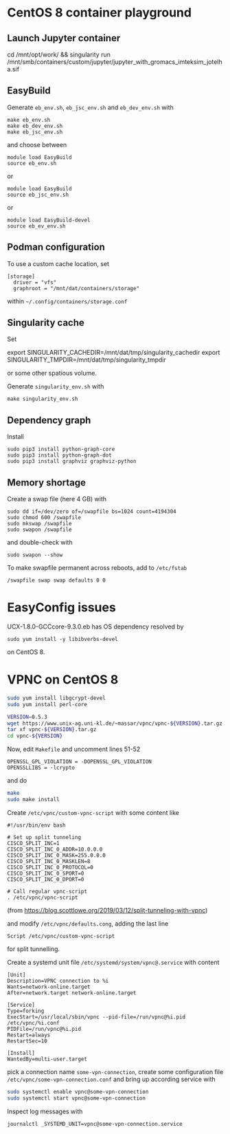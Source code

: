 # CentOS 8 container playground

## Launch Jupyter container

cd /mnt/opt/work/ && singularity run /mnt/smb/containers/custom/jupyter/jupyter_with_gromacs_imteksim_jotelha.sif

## EasyBuild

Generate `eb_env.sh`, `eb_jsc_env.sh` and `eb_dev_env.sh` with

    make eb_env.sh
    make eb_dev_env.sh
    make eb_jsc_env.sh

and choose between

    module load EasyBuild
    source eb_env.sh

or

    module load EasyBuild
    source eb_jsc_env.sh

or

    module load EasyBuild-devel
    source eb_ev_env.sh


## Podman configuration

To use a custom cache location, set

    [storage]
      driver = "vfs"
      graphroot = "/mnt/dat/containers/storage"

within `~/.config/containers/storage.conf`


## Singularity cache

Set 

   export SINGULARITY_CACHEDIR=/mnt/dat/tmp/singularity_cachedir
   export SINGULARITY_TMPDIR=/mnt/dat/tmp/singularity_tmpdir

or some other spatious volume.

Generate `singularity_env.sh` with 

    make singularity_env.sh


## Dependency graph

Install

    sudo pip3 install python-graph-core
    sudo pip3 install python-graph-dot
    sudo pip3 install graphviz graphviz-python

## Memory shortage

Create a swap file (here 4 GB) with

    sudo dd if=/dev/zero of=/swapfile bs=1024 count=4194304
    sudo chmod 600 /swapfile
    sudo mkswap /swapfile   
    sudo swapon /swapfile 

and double-check with

    sudo swapon --show

To make swapfile permanent across reboots, add to `/etc/fstab`

    /swapfile swap swap defaults 0 0

# EasyConfig issues

UCX-1.8.0-GCCcore-9.3.0.eb has OS dependency resolved by

    sudo yum install -y libibverbs-devel

on CentOS 8.

# VPNC on CentOS 8

```bash
sudo yum install libgcrypt-devel
sudo yum install perl-core

VERSION=0.5.3
wget https://www.unix-ag.uni-kl.de/~massar/vpnc/vpnc-${VERSION}.tar.gz
tar xf vpnc-${VERSION}.tar.gz 
cd vpnc-${VERSION}
```

Now, edit `Makefile` and uncomment lines 51-52

```
OPENSSL_GPL_VIOLATION = -DOPENSSL_GPL_VIOLATION
OPENSSLLIBS = -lcrypto
```

and do

```bash
make
sudo make install
```

Create `/etc/vpnc/custom-vpnc-script` with some content like

```
#!/usr/bin/env bash

# Set up split tunneling
CISCO_SPLIT_INC=1
CISCO_SPLIT_INC_0_ADDR=10.0.0.0
CISCO_SPLIT_INC_0_MASK=255.0.0.0
CISCO_SPLIT_INC_0_MASKLEN=8
CISCO_SPLIT_INC_0_PROTOCOL=0
CISCO_SPLIT_INC_0_SPORT=0
CISCO_SPLIT_INC_0_DPORT=0

# Call regular vpnc-script
. /etc/vpnc/vpnc-script
```

(from https://blog.scottlowe.org/2019/03/12/split-tunneling-with-vpnc)

and modify `/etc/vpnc/defaults.cong`, adding the last line

```
Script /etc/vpnc/custom-vpnc-script
```

for split tunnelling.

Create a systemd unit file `/etc/systemd/system/vpnc@.service` with content

```
[Unit]                                                                                                                                                                       
Description=VPNC connection to %i
Wants=network-online.target
After=network.target network-online.target

[Service]
Type=forking
ExecStart=/usr/local/sbin/vpnc --pid-file=/run/vpnc@%i.pid /etc/vpnc/%i.conf
PIDFile=/run/vpnc@%i.pid
Restart=always
RestartSec=10

[Install]
WantedBy=multi-user.target
```

pick a connection name `some-vpn-connection`,
create some configuration file `/etc/vpnc/some-vpn-connection.conf` and bring up
according service with

```bash
sudo systemctl enable vpnc@some-vpn-connection
sudo systemctl start vpnc@some-vpn-connection
```

Inspect log messages with

    journalctl _SYSTEMD_UNIT=vpnc@some-vpn-connection.service
